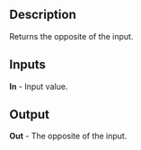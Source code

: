 ## Description
Returns the opposite of the input.

## Inputs
**In** - Input value.

## Output
**Out** - The opposite of the input.